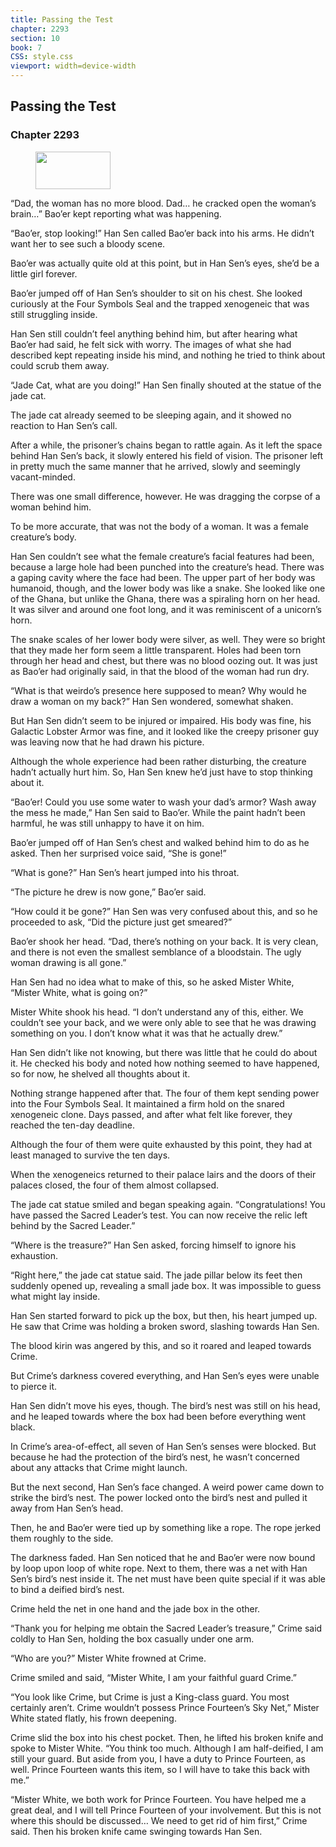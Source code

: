 ```yaml
---
title: Passing the Test
chapter: 2293
section: 10
book: 7
CSS: style.css
viewport: width=device-width
---
```


## Passing the Test

### Chapter 2293

<figure>
	<img src="../Images/gem.gif" alt="" id="gem" width="120" height="60" />
</figure>

“Dad, the woman has no more blood. Dad… he cracked open the woman’s brain…” Bao’er kept reporting what was happening.

“Bao’er, stop looking!” Han Sen called Bao’er back into his arms. He didn’t want her to see such a bloody scene.

Bao’er was actually quite old at this point, but in Han Sen’s eyes, she’d be a little girl forever.

Bao’er jumped off of Han Sen’s shoulder to sit on his chest. She looked curiously at the Four Symbols Seal and the trapped xenogeneic that was still struggling inside.

Han Sen still couldn’t feel anything behind him, but after hearing what Bao’er had said, he felt sick with worry. The images of what she had described kept repeating inside his mind, and nothing he tried to think about could scrub them away.

“Jade Cat, what are you doing!” Han Sen finally shouted at the statue of the jade cat.

The jade cat already seemed to be sleeping again, and it showed no reaction to Han Sen’s call.

After a while, the prisoner’s chains began to rattle again. As it left the space behind Han Sen’s back, it slowly entered his field of vision. The prisoner left in pretty much the same manner that he arrived, slowly and seemingly vacant-minded.

There was one small difference, however. He was dragging the corpse of a woman behind him.

To be more accurate, that was not the body of a woman. It was a female creature’s body.

Han Sen couldn’t see what the female creature’s facial features had been, because a large hole had been punched into the creature’s head. There was a gaping cavity where the face had been. The upper part of her body was humanoid, though, and the lower body was like a snake. She looked like one of the Ghana, but unlike the Ghana, there was a spiraling horn on her head. It was silver and around one foot long, and it was reminiscent of a unicorn’s horn.

The snake scales of her lower body were silver, as well. They were so bright that they made her form seem a little transparent. Holes had been torn through her head and chest, but there was no blood oozing out. It was just as Bao’er had originally said, in that the blood of the woman had run dry.

“What is that weirdo’s presence here supposed to mean? Why would he draw a woman on my back?” Han Sen wondered, somewhat shaken.

But Han Sen didn’t seem to be injured or impaired. His body was fine, his Galactic Lobster Armor was fine, and it looked like the creepy prisoner guy was leaving now that he had drawn his picture.

Although the whole experience had been rather disturbing, the creature hadn’t actually hurt him. So, Han Sen knew he’d just have to stop thinking about it.

“Bao’er! Could you use some water to wash your dad’s armor? Wash away the mess he made,” Han Sen said to Bao’er. While the paint hadn’t been harmful, he was still unhappy to have it on him.

Bao’er jumped off of Han Sen’s chest and walked behind him to do as he asked. Then her surprised voice said, “She is gone!”

“What is gone?” Han Sen’s heart jumped into his throat.

“The picture he drew is now gone,” Bao’er said.

“How could it be gone?” Han Sen was very confused about this, and so he proceeded to ask, “Did the picture just get smeared?”

Bao’er shook her head. “Dad, there’s nothing on your back. It is very clean, and there is not even the smallest semblance of a bloodstain. The ugly woman drawing is all gone.”

Han Sen had no idea what to make of this, so he asked Mister White, “Mister White, what is going on?”

Mister White shook his head. “I don’t understand any of this, either. We couldn’t see your back, and we were only able to see that he was drawing something on you. I don’t know what it was that he actually drew.”

Han Sen didn’t like not knowing, but there was little that he could do about it. He checked his body and noted how nothing seemed to have happened, so for now, he shelved all thoughts about it.

Nothing strange happened after that. The four of them kept sending power into the Four Symbols Seal. It maintained a firm hold on the snared xenogeneic clone. Days passed, and after what felt like forever, they reached the ten-day deadline.

Although the four of them were quite exhausted by this point, they had at least managed to survive the ten days.

When the xenogeneics returned to their palace lairs and the doors of their palaces closed, the four of them almost collapsed.

The jade cat statue smiled and began speaking again. “Congratulations! You have passed the Sacred Leader’s test. You can now receive the relic left behind by the Sacred Leader.”

“Where is the treasure?” Han Sen asked, forcing himself to ignore his exhaustion.

“Right here,” the jade cat statue said. The jade pillar below its feet then suddenly opened up, revealing a small jade box. It was impossible to guess what might lay inside.

Han Sen started forward to pick up the box, but then, his heart jumped up. He saw that Crime was holding a broken sword, slashing towards Han Sen.

The blood kirin was angered by this, and so it roared and leaped towards Crime.

But Crime’s darkness covered everything, and Han Sen’s eyes were unable to pierce it.

Han Sen didn’t move his eyes, though. The bird’s nest was still on his head, and he leaped towards where the box had been before everything went black.

In Crime’s area-of-effect, all seven of Han Sen’s senses were blocked. But because he had the protection of the bird’s nest, he wasn’t concerned about any attacks that Crime might launch.

But the next second, Han Sen’s face changed. A weird power came down to strike the bird’s nest. The power locked onto the bird’s nest and pulled it away from Han Sen’s head.

Then, he and Bao’er were tied up by something like a rope. The rope jerked them roughly to the side.

The darkness faded. Han Sen noticed that he and Bao’er were now bound by loop upon loop of white rope. Next to them, there was a net with Han Sen’s bird’s nest inside it. The net must have been quite special if it was able to bind a deified bird’s nest.

Crime held the net in one hand and the jade box in the other.

“Thank you for helping me obtain the Sacred Leader’s treasure,” Crime said coldly to Han Sen, holding the box casually under one arm.

“Who are you?” Mister White frowned at Crime.

Crime smiled and said, “Mister White, I am your faithful guard Crime.”

“You look like Crime, but Crime is just a King-class guard. You most certainly aren’t. Crime wouldn’t possess Prince Fourteen’s Sky Net,” Mister White stated flatly, his frown deepening.

Crime slid the box into his chest pocket. Then, he lifted his broken knife and spoke to Mister White. “You think too much. Although I am half-deified, I am still your guard. But aside from you, I have a duty to Prince Fourteen, as well. Prince Fourteen wants this item, so I will have to take this back with me.”

“Mister White, we both work for Prince Fourteen. You have helped me a great deal, and I will tell Prince Fourteen of your involvement. But this is not where this should be discussed… We need to get rid of him first,” Crime said. Then his broken knife came swinging towards Han Sen.